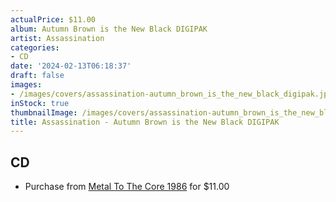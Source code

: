 ```yaml
---
actualPrice: $11.00
album: Autumn Brown is the New Black DIGIPAK
artist: Assassination
categories:
- CD
date: '2024-02-13T06:18:37'
draft: false
images:
- /images/covers/assassination-autumn_brown_is_the_new_black_digipak.jpg
inStock: true
thumbnailImage: /images/covers/assassination-autumn_brown_is_the_new_black_digipak-thumb.jpg
title: Assassination - Autumn Brown is the New Black DIGIPAK
---
```


## CD
* Purchase from [Metal To The Core 1986](https://metaltothecore1986.com/shop/assassination-autumn-brown-is-the-new-black-digipak-cd/) for $11.00
